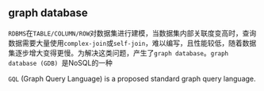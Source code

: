## graph database
`RDBMS`在`TABLE/COLUMN/ROW`对数据集进行建模，当数据集内部关联度变高时，查询数据需要大量使用`complex-join`或`self-join`，难以编写，且性能较低，随着数据集逐步增大变得更慢。为解决这类问题，产生了`graph database`。`graph database (GDB) `是NoSQL的一种

`GQL` (Graph Query Language) is a proposed standard graph query language.

